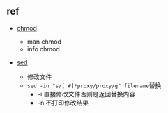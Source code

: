 

## ref


+ [chmod](http://www.gnu.org/software/coreutils/manual/html_node/chmod-invocation.html)
    + man chmod
    + info chmod

+ [sed](https://zhuanlan.zhihu.com/p/145661854)
    + 修改文件
    + `sed -in "s/[ #]*proxy/proxy/g" filename`替换
        + -i 直接修改文件否则是返回替换内容
        + -n 不打印修改结果

